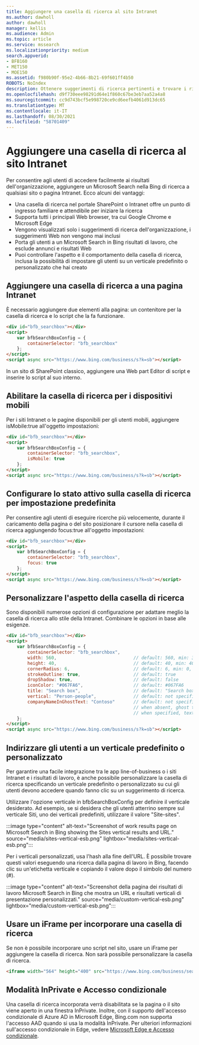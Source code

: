 ```yaml
---
title: Aggiungere una casella di ricerca al sito Intranet
ms.author: dawholl
author: dawholl
manager: kellis
ms.audience: Admin
ms.topic: article
ms.service: mssearch
ms.localizationpriority: medium
search.appverid:
- BFB160
- MET150
- MOE150
ms.assetid: f980b90f-95e2-4b66-8b21-69f601ff4b50
ROBOTS: NoIndex
description: Ottenere suggerimenti di ricerca pertinenti e trovare i risultati di lavoro più velocemente aggiungendo una Microsoft Search casella di ricerca al sito o alla pagina Intranet.
ms.openlocfilehash: d9f730eee98291d64e1f860c67be3eb7aa52a4a8
ms.sourcegitcommit: cc9d743bcf5e998720ce9cd6eefb4061d913dc65
ms.translationtype: MT
ms.contentlocale: it-IT
ms.lasthandoff: 08/30/2021
ms.locfileid: "58701409"
---
```

# <a name="add-a-search-box-to-your-intranet-site"></a>Aggiungere una casella di ricerca al sito Intranet

Per consentire agli utenti di accedere facilmente ai risultati dell'organizzazione, aggiungere un Microsoft Search nella Bing di ricerca a qualsiasi sito o pagina Intranet. Ecco alcuni dei vantaggi:

- Una casella di ricerca nel portale SharePoint o Intranet offre un punto di ingresso familiare e attendibile per iniziare la ricerca
- Supporta tutti i principali Web browser, tra cui Google Chrome e Microsoft Edge
- Vengono visualizzati solo i suggerimenti di ricerca dell'organizzazione, i suggerimenti Web non vengono mai inclusi
- Porta gli utenti a un Microsoft Search in Bing risultati di lavoro, che esclude annunci e risultati Web
- Puoi controllare l'aspetto e il comportamento della casella di ricerca, inclusa la possibilità di impostare gli utenti su un verticale predefinito o personalizzato che hai creato
  
## <a name="add-a-search-box-to-an-intranet-page"></a>Aggiungere una casella di ricerca a una pagina Intranet

È necessario aggiungere due elementi alla pagina: un contenitore per la casella di ricerca e lo script che la fa funzionare.
  
```html
<div id="bfb_searchbox"></div>
<script>
    var bfbSearchBoxConfig = {
        containerSelector: "bfb_searchbox"
    };
</script>
<script async src="https://www.bing.com/business/s?k=sb"></script>
```

In un sito di SharePoint classico, aggiungere una Web part Editor di script e inserire lo script al suo interno.
  
## <a name="enable-the-search-box-for-mobile"></a>Abilitare la casella di ricerca per i dispositivi mobili

Per i siti Intranet o le pagine disponibili per gli utenti mobili, aggiungere isMobile:true all'oggetto impostazioni:
  
```html
<div id="bfb_searchbox"></div>
<script>
    var bfbSearchBoxConfig = {
        containerSelector: "bfb_searchbox", 
        isMobile: true
    };
</script>
<script async src="https://www.bing.com/business/s?k=sb"></script>
```

## <a name="put-focus-on-the-search-box-by-default"></a>Configurare lo stato attivo sulla casella di ricerca per impostazione predefinita

Per consentire agli utenti di eseguire ricerche più velocemente, durante il caricamento della pagina o del sito posizionare il cursore nella casella di ricerca aggiungendo focus:true all'oggetto impostazioni:
  
```html
<div id="bfb_searchbox"></div>
<script>
    var bfbSearchBoxConfig = {
        containerSelector: "bfb_searchbox",
        focus: true
    };
</script>
<script async src="https://www.bing.com/business/s?k=sb"></script>
```

## <a name="customize-the-appearance-of-the-search-box"></a>Personalizzare l'aspetto della casella di ricerca 

Sono disponibili numerose opzioni di configurazione per adattare meglio la casella di ricerca allo stile della Intranet. Combinare le opzioni in base alle esigenze.

```html
<div id="bfb_searchbox"></div>
<script>
    var bfbSearchBoxConfig = {
        containerSelector: "bfb_searchbox",
        width: 560,                             // default: 560, min: 360, max: 650
        height: 40,                             // default: 40, min: 40, max: 72
        cornerRadius: 6,                        // default: 6, min: 0, max: 25                                   
        strokeOutline: true,                    // default: true
        dropShadow: true,                       // default: false
        iconColor: "#067FA6",                   // default: #067FA6
        title: "Search box",                    // default: "Search box"
        vertical: "Person-people",              // default: not specified, search box directs to the All vertical on the WORK results page
        companyNameInGhostText: "Contoso"       // default: not specified
                                                // when absent, ghost text will be "Search work"
                                                // when specified, text will be "Search <companyNameInGhostText>"
    };
</script>
<script async src="https://www.bing.com/business/s?k=sb"></script>
```

## <a name="direct-users-to-a-default-or-custom-vertical"></a>Indirizzare gli utenti a un verticale predefinito o personalizzato

Per garantire una facile integrazione tra le app line-of-business o i siti Intranet e i risultati di lavoro, è anche possibile personalizzare la casella di ricerca specificando un verticale predefinito o personalizzato su cui gli utenti devono accedere quando fanno clic su un suggerimento di ricerca.

Utilizzare l'opzione verticale in bfbSearchBoxConfig per definire il verticale desiderato. Ad esempio, se si desidera che gli utenti atterrino sempre sul verticale Siti, uno dei verticali predefiniti, utilizzare il valore "Site-sites".

:::image type="content" alt-text="Screenshot of work results page on Microsoft Search in Bing showing the Sites vertical results and URL." source="media/sites-vertical-esb.png" lightbox="media/sites-vertical-esb.png":::

Per i verticali personalizzati, usa l'hash alla fine dell'URL. È possibile trovare questi valori eseguendo una ricerca dalla pagina di lavoro in Bing, facendo clic su un'etichetta verticale e copiando il valore dopo il simbolo del numero (#).

:::image type="content" alt-text="Screenshot della pagina dei risultati di lavoro Microsoft Search in Bing che mostra un URL e risultati verticali di presentazione personalizzati." source="media/custom-vertical-esb.png" lightbox="media/custom-vertical-esb.png":::

## <a name="use-an-iframe-to-embed-a-search-box"></a>Usare un iFrame per incorporare una casella di ricerca

Se non è possibile incorporare uno script nel sito, usare un iFrame per aggiungere la casella di ricerca. Non sarà possibile personalizzare la casella di ricerca.
  
```html
<iframe width="564" height="400" src="https://www.bing.com/business/searchbox"></iframe>
```

## <a name="inprivate-mode-and-conditional-access"></a>Modalità InPrivate e Accesso condizionale

Una casella di ricerca incorporata verrà disabilitata se la pagina o il sito viene aperto in una finestra InPrivate. Inoltre, con il supporto dell'accesso condizionale di Azure AD in Microsoft Edge, Bing.com non supporta l'accesso AAD quando si usa la modalità InPrivate. Per ulteriori informazioni sull'accesso condizionale in Edge, vedere [Microsoft Edge e Accesso condizionale](/deployedge/ms-edge-security-conditional-access#accessing-conditional-access-protected-resources-in-microsoft-edge). 
